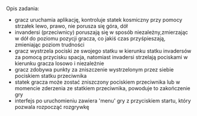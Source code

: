 Opis zadania:

-   gracz uruchamia aplikację, kontroluje statek kosmiczny przy pomocy
    strzałek lewo, prawo, nie porusza się góra, dół
-   invandersi (przeciwnicy) poruszają się w sposób niezależny,zmierzając w dół do poziomu
    pozycji gracza, co jakiś czas przyśpieszają, zmieniając poziom
    trudności
-   gracz wystrzela pociski ze swojego statku w kierunku statku
    invadersów za pomocą przycisku spacja, natomiast invadersi strzelają
    pociskami w kierunku gracza losowo i niezależnie
-   gracz zdobywa punkty za zniszczenie wystrzelonym przez siebie
    pociskiem statku przeciwnika
-   statek gracza może zostać zniszczony pociskiem przeciwnika lub w
    momencie zderzenia ze statkiem przeciwnika, powoduje to zakończenie
    gry
-   interfejs po uruchomieniu zawiera 'menu' gry z przyciskiem startu,
    który pozwala rozpocząć rozgrywkę
